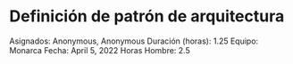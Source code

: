 # Definición de patrón de arquitectura

Asignados: Anonymous, Anonymous
Duración (horas): 1.25
Equipo: Monarca
Fecha: April 5, 2022
Horas Hombre: 2.5
